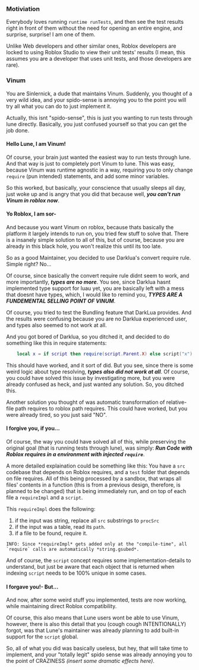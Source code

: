 <!-- title: Running Tests using Lune -->

### Motiviation
Everybody loves running `runtime runTests`, and then see the test results right in front of them without the need for opening an entire engine, and surprise, surprise! I am one of them.

Unlike Web developers and other similar ones, Roblox developers are locked to using Roblox Studio to view their unit tests' results (I mean, this assumes you are a developer that uses unit tests, and those developers are rare).

### Vinum
You are Sinlernick, a dude that maintains Vinum. Suddenly, you thought of a very wild idea, and your spido-sense is annoying you to the point you will try all what you can do to just implement it.

Actually, this isnt "spido-sense", this is just you wanting to run tests through lune directly. Basically, you just confused yourself so that you can get the job done.

#### Hello Lune, I am Vinum!
Of course, your brain just wanted the easiest way to run tests through lune. And that way is just to completely port Vinum to lune. This was easy, because Vinum was runtime agnostic in a way, requiring you to only change `require` (pun intended) statements, and add some minor variables. 

So this worked, but basically, your conscience that usually sleeps all day, just woke up and is angry that you did that because well, ***you can't run Vinum in roblox now***.

#### Yo Roblox, I am sor-
And because you want Vinum on roblox, because thats basically the platform it largely intends to run on, you tried few stuff to solve that. There is a insanely simple solution to all of this, but of course, because you are already in this black hole, you won't realize this until its too late.

So as a good Maintainer, you decided to use Darklua's convert require rule. Simple right? No...

Of course, since basically the convert require rule didnt seem to work, and more importantly, ***types are no more***. You see, since Darklua hasnt implemented type support for luau yet, you are basically left with a mess that doesnt have types, which, I would like to remind you, ***TYPES ARE A FUNDEMENTAL SELLING POINT OF VINUM***.

Of course, you tried to test the Bundling feature that DarkLua provides. And the results were confusing because you are no Darklua experienced user, and types also seemed to not work at all.

And you got bored of Darklua, so you ditched it, and decided to do something like this in require statements:
```lua
    local x = if script then require(script.Parent.X) else script("x")
```

This should have worked, and it sort of did. But you see, since there is some weird logic about type resolving, ***types also did not work at all***. Of course, you could have solved this issue by investigating more, but you were already confused as heck, and just wanted any solution. So, you ditched this.

Another solution you thought of was automatic transformation of relative-file path requires to roblox path requires. This could have worked, but you were already tired, so you just said "NO".

#### I forgive you, if you...
Of course, the way you could have solved all of this, while preserving the original goal (that is running tests through lune), was simply: ***Run Code with Roblox requires in a environment with injected `require`***.

A more detailed explaination could be something like this: 
You have a `src` codebase that depends on Roblox requires, and a `test` folder that depends on file requires. All of this being processed by a sandbox, that wraps all files' contents in a function (this is from a previous design, therefore, is planned to be changed) that is being immediately run, and on top of each file a `requireImpl` and a `script`.

This `requireImpl` does the following:
1. if the input was string, replace all `src` substrings to `procSrc`
2. if the input was a table, read its `path`.
3. if a file to be found, require it.
```
INFO: Since *requireImpl* gets added only at the "compile-time", all `require` calls are automatically *string.gsubed*.
``` 

And of course, the `script` concept requires some implementation-details to understand, but just be aware that each object that is returned when indexing `script` needs to be 100% unique in some cases.

#### I forgave you!- But...

And now, after some weird stuff you implemented, tests are now working, while maintaining direct Roblox compatibility.

Of course, this also means that Lune users wont be able to use Vinum, however, there is also this detail that you (cough cough INTENTIONALLY) forgot, was that Lune's maintainer was already planning to add built-in support for the `script` global.

So, all of what you did was basically useless, but hey, that will take time to implement, and your "totally legit" spido sense was already annoying you to the point of CRAZINESS *(insert some dramatic effects here)*.
